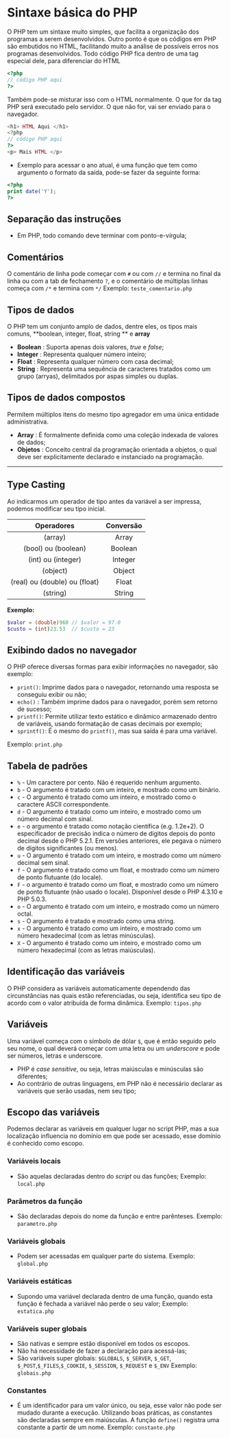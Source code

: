# Sintaxe básica do PHP
O PHP tem um sintaxe muito simples, que facilita a organização dos programas a serem desenvolvidos. Outro ponto é que os códigos em PHP são embutidos no HTML, facilitando muito a análise de possíveis erros nos programas desenvolvidos. 
Todo código PHP fica dentro de uma tag especial dele, para diferenciar do HTML 
``` php
<?php 
// código PHP aqui 
?> 
```
Também pode-se misturar isso com o HTML normalmente. O que for da tag PHP será executado pelo servidor. O que não for, vai ser enviado para o navegador.
``` php
<h1> HTML Aqui </h1>
<?php 
// código PHP aqui 
?> 
<p> Mais HTML </p>
```
- Exemplo para acessar o ano atual, é uma função que tem como argumento o formato da saída, pode-se fazer da seguinte forma:
``` php
<?php 
print date('Y'); 
?> 
```
## Separação das instruções
- Em PHP, todo comando deve terminar com ponto-e-vírgula;

## Comentários
O comentário de linha pode começar com `#` ou com `//` e termina no final da linha ou com a tab de fechamento `?`, e o comentário de múltiplas linhas começa com `/*` e termina com `*/`
Exemplo: `teste_comentario.php`

## Tipos de dados
O PHP tem um conjunto amplo de dados, dentre eles, os tipos mais comuns, **boolean, integer, float, string ** e **array**

- **Boolean** : Suporta apenas dois valores, *true* e *false*;
- **Integer** : Representa qualquer número inteiro;
- **Float** : Representa qualquer número com casa decimal;
- **String** : Representa uma sequência de caracteres tratados como um grupo (arryas), delimitados por aspas simples ou duplas.

## Tipos de dados compostos
Permitem múltiplos itens do mesmo tipo agregador em uma única entidade administrativa.

- **Array** : É formalmente definida como uma coleção indexada de valores de dados;
- **Objetos** : Conceito central da programação orientada a objetos, o qual deve ser explicitamente declarado e instanciado na programação.

---
## Type Casting

Ao indicarmos um operador de tipo antes da variável a ser impressa, podemos modificar seu tipo inicial.

| Operadores   | Conversão   |
|:------------:|:-----------:|
| (array)      | Array       |
| (bool) ou (boolean) | Boolean |
| (int) ou (integer) | Integer |
| (object) | Object |
| (real) ou (double) ou (float) | Float |
| (string) | String |

**Exemplo:**
```php
$valor = (double)968 // $valor = 97.0
$custo = (int)23.53  // $custo = 23
```
## Exibindo dados no navegador
O PHP oferece diversas formas para exibir informações no navegador, são exemplo:

- `print()`: Imprime dados para o navegador, retornando uma resposta se conseguiu exibir ou não;
- `echo()` : Também imprime dados para o navegador, porém sem retorno de sucesso;
- `printf()`: Permite utilizar texto estático e dinâmico armazenado dentro de variáveis, usando formatação de casas decimais por exemplo;
- `sprintf()`: É o mesmo do `printf()`, mas sua saída é para uma variável.

Exemplo: `print.php`

## Tabela de padrões
-   `%`  - Um caractere por cento. Não é requerido nenhum argumento.
-   `b`  - O argumento é tratado com um inteiro, e mostrado como um binário.
-   `c`  - O argumento é tratado como um inteiro, e mostrado como o caractere ASCII correspondente.
-   `d`  - O argumento é tratado como um inteiro, e mostrado como um número decimal com sinal.
-   `e`  - o argumento é tratado como notação científica (e.g. 1.2e+2). O especificador de precisão indica o número de dígitos depois do ponto decimal desde o PHP 5.2.1. Em versões anteriores, ele pegava o número de dígitos significantes (ou menos).
-   `u`  - O argumento é tratado com um inteiro, e mostrado como um número decimal sem sinal.
-   `f`  - O argumento é tratado como um float, e mostrado como um número de ponto flutuante (do locale).
-   `F`  - o argumento é tratado como um float, e mostrado como um número de ponto flutuante (não usado o locale). Disponível desde o PHP 4.3.10 e PHP 5.0.3.
-   `o`  - O argumento é tratado com um inteiro, e mostrado como un número octal.
-   `s`  - O argumento é tratado e mostrado como uma string.
-   `x`  - O argumento é tratado como um inteiro, e mostrado como um número hexadecimal (com as letras minúsculas).
-   `X`  - O argumento é tratado como um inteiro, e mostrado como um número hexadecimal (com as letras maiúsculas).

## Identificação das variáveis
O PHP considera as variáveis automaticamente dependendo das circunstâncias nas quais estão referenciadas, ou seja, identifica seu tipo de acordo com o valor atribuída de forma dinâmica.
Exemplo: `tipos.php`

## Variáveis
Uma variável começa com o símbolo de dólar `$`, que é então seguido pelo seu nome, o qual deverá começar com uma letra ou um *underscore* e pode ser números, letras e underscore.

- PHP é *case sensitive*, ou seja, letras maiúsculas e minúsculas são diferentes;
- Ao contrário de outras linguagens, em PHP não é necessário declarar as variáveis que serão usadas, nem seu tipo;

## Escopo das variáveis
Podemos declarar as variáveis em qualquer lugar no script PHP, mas a sua localização influencia no domínio em que pode ser acessado, esse domínio é conhecido como escopo.

### Variáveis locais
- São aquelas declaradas dentro do *script* ou das funções;
Exemplo: `local.php`

### Parâmetros da função
- São declaradas depois do nome da função e entre parênteses.
Exemplo: `parametro.php`

### Variáveis globais
- Podem ser acessadas em qualquer parte do sistema.
Exemplo: `global.php`

### Variáveis estáticas
- Supondo uma variável declarada dentro de uma função, quando esta função é fechada a variável não perde o seu valor;
Exemplo: `estatica.php`

### Variáveis super globais
- São nativas e sempre estão disponível em todos os escopos.
- Não há necessidade de fazer a declaração para acessá-las;
- São variáveis super globais:
`$GLOBALS`, `$_SERVER`, `$_GET`, `$_POST`,`$_FILES`,`$_COOKIE`, `$_SESSION`, `$_REQUEST` e `$_ENV`
Exemplo: `globais.php`

### Constantes
- É um identificador para um valor único, ou seja, esse valor não pode ser mudado durante a execução. Utilizando boas práticas, as constantes são declaradas sempre em maiúsculas. A função `define()` registra uma constante a partir de um nome.
Exemplo: `constante.php`